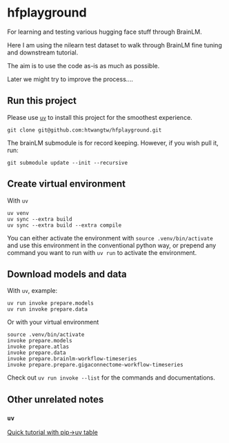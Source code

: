 # hfplayground

For learning and testing various hugging face stuff through BrainLM.

Here I am using the nilearn test dataset to walk through BrainLM fine tuning and downstream tutorial.

The aim is to use the code as-is as much as possible.

Later we might try to improve the process....

## Run this project

Please use [`uv`](https://docs.astral.sh/uv/) to install this project for the smoothest experience.

```
git clone git@github.com:htwangtw/hfplayground.git
```

The brainLM submodule is for record keeping.
However, if you wish pull it, run:

```
git submodule update --init --recursive
```

## Create virtual environment

With `uv`
```
uv venv
uv sync --extra build
uv sync --extra build --extra compile
```

You can either activate the environment with `source .venv/bin/activate` and use this environment in the conventional python way,
or prepend any command you want to run with `uv run` to activate the environment.


## Download models and data

With `uv`, example:
```
uv run invoke prepare.models
uv run invoke prepare.data
```

Or with your virtual environment
```
source .venv/bin/activate
invoke prepare.models
invoke prepare.atlas
invoke prepare.data
invoke prepare.brainlm-workflow-timeseries
invoke prepare.prepare.gigaconnectome-workflow-timeseries
```
Check out `uv run invoke --list` for the commands and documentations.

## Other unrelated notes

### `uv`

[Quick tutorial with pip->uv table](https://www.datacamp.com/tutorial/python-uv)
